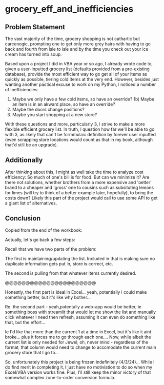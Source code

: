 # grocery_eff_and_inefficiencies

## Problem Statement

The vast majority of the time, grocery shopping is not cathartic but carcenogic, prompting one to get only more grey hairs with having to go back and fourth from isle to isle and by the time you check out your ice cream has turned into soup.

Based upon a project I did in VBA year or so ago, I already wrote code to, given a user-inputted grocery list (defaults provided from a pre-existing database), provide the most efficient way to go get all of your items as quickly as possible, tiering cold items at the very end. However, besides just wanting another pactical excuse to work on my Python, I noticed a number of inefficiencies:
1) Maybe we only have a few cold items, so have an override?
1b) Maybe an item is in an akward place, so have an override?
2) Maybe the doors change positions?
3) Maybe you start shopping at a new store?

With these questions and more, particularly 3, I strive to make a more flexible efficient grocery list. In truth, I question how far we'll be able to go with 3, as likely that can't be formmulaic definition by forever user inputted (even scrapping store locations would count as that in my book, although that'd still be an upgrade).

## Additionally

After thinking about this, I might as well take the time to analyze cost efficiency: So much of one's bill is for food. But can we minimize it? Are there not solutions, whether brothers from a more expensive and 'better' brand to a cheaper and 'gross' one to cousins such as subsituting lemons for limes (will try to think of a better example later, hopefully), to bring the costs down? Likely this part of the project would call to use some API to get a giant list of alternatives.

## Conclusion

Copied from the end of the workbook:

Actually, let's go back a few steps:

Recall that we have two parts of the problem:

The first is maintaining/updating the list. Included in that is making sure no duplicate information gets put in, store is correct, etc.

The second is pulling from that whatever items currently desired.

@@@@@@@@@@@@@@@@@@@@@@

Honestly, the first part is ideal in Excel... yeah, potentially I could make something better, but it's like why bother...

Re. the second part - yeah,potentally a web-app would be better, ie something boss with streamlit that would let me show the list and manually click whatever I need then refresh, assuming it can even do something like that, but the effort...

Ie I'd like that more than the current 1 at a time in Excel, but it's like it aint broke... plus it forces me to go through each one.... Now, while albeit the current list is only needed for Jewel; oh, never mind - regardless of the format, that column would need to change to accomodate the current main grocery store that I go to...

So, unfortunately this project is being frozen indefinitely (4/3/24)... While I do find merit in completing it, I just have no motiviation to do so when my Excel/VBA version works fine. Plus, I'll still keep the minor victory of that somewhat complex zone-to-order conversion formula.